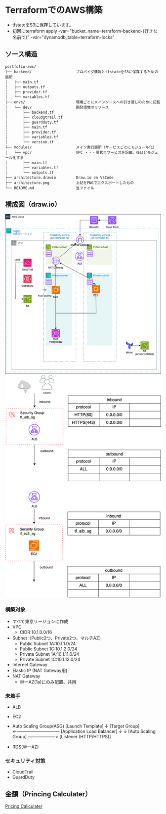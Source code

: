 # TerraformでのAWS構築
- tfstateをS3に保存しています。
- 初回にterraform apply  -var="bucket_name=terraform-backend-{好きな名前で}" -var="dynamodb_table=terraform-locks"

## ソース構造
```
portfolio-aws/
├── backend/                    プロバイダ情報とtfstateをS3に保存するための箇所
│   ├── main.tf
│   ├── outputs.tf
│   ├── provider.tf
│   └── variables.tf
├── envs/                       環境ごとにメインソースへの引き渡しのために記載
│   └── dev/                    開発環境のリソース
│       ├── backend.tf
│       ├── cloudgtrail.tf
│       ├── guardduty.tf
│       ├── main.tf
│       ├── provider.tf
│       ├── variables.tf
│       └── version.tf
├── modules/                    メイン実行箇所（サービスごとにモジュール化）
│   └── vpc/                    VPC ・・・現状全サービスを記載、後ほどモジュール化する
│       ├── main.tf
│       ├── variables.tf
│       └── outputs.tf
├── architecture.drawio         Draw.io on VSCode
├── architecture.png            上記をPNGでエクスポートしたもの
└── README.md                   当ファイル
```

## 構成図（draw.io）
![構成図](architecture.png)
![セキュリティグループ](securitygroup.png)

### 構築対象
- すべて東京リージョンに作成
- VPC
    - CIDR:10.1.0.0/16
- Subnet（Public2つ、Private2つ、マルチAZ）
    - Public Subnet 1A:10.1.1.0/24
    - Public Subnet 1C:10.1.2.0/24
    - Private Subnet 1A:10.1.11.0/24
    - Private Subnet 1C:10.1.12.0/24
- Internet Gateway
- Elastic IP (NAT Gateway用)
- NAT Gateway
    - 単一AZ(1a)にのみ配置、共用

### 未着手
- ALB
- EC2
- Auto Scaling Group(ASG)
[Launch Template]
        ↓
[Target Group] ←────────────── [Application Load Balancer]
        ↓                                  ↓
[Auto Scaling Group] ─────────> [Listener (HTTP/HTTPS)]

- RDS(単一AZ)

### セキュリティ対策
- CloudTrail
- GuardDuty

## 金額（Princing Calculater）
[Pricing Caliculater](https://calculator.aws/#/estimate?id=9d9291af33bccce67cbdd8431ba98dcb4ccf52d7)
